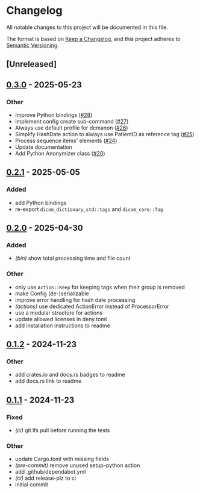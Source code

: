 # Changelog

All notable changes to this project will be documented in this file.

The format is based on [Keep a Changelog](https://keepachangelog.com/en/1.0.0/),
and this project adheres to [Semantic Versioning](https://semver.org/spec/v2.0.0.html).

## [Unreleased]

## [0.3.0](https://github.com/carecoders/dicom-anonymization/compare/dicom-anonymization-v0.2.1...dicom-anonymization-v0.3.0) - 2025-05-23

### Other

- Improve Python bindings ([#28](https://github.com/carecoders/dicom-anonymization/pull/28))
- Implement config create sub-command ([#27](https://github.com/carecoders/dicom-anonymization/pull/27))
- Always use default profile for dcmanon ([#26](https://github.com/carecoders/dicom-anonymization/pull/26))
- Simplify HashDate action to always use PatientID as reference tag ([#25](https://github.com/carecoders/dicom-anonymization/pull/25))
- Process sequence items' elements ([#24](https://github.com/carecoders/dicom-anonymization/pull/24))
- Update documentation
- Add Python Anonymizer class ([#20](https://github.com/carecoders/dicom-anonymization/pull/20))

## [0.2.1](https://github.com/carecoders/dicom-anonymization/compare/v0.2.0...v0.2.1) - 2025-05-05

### Added

- add Python bindings
- re-export `dicom_dictionary_std::tags` and `dicom_core::Tag`

## [0.2.0](https://github.com/carecoders/dicom-anonymization/compare/v0.1.2...v0.2.0) - 2025-04-30

### Added

- *(bin)* show total processing time and file count

### Other

- only use `Action::Keep` for keeping tags when their group is removed
- make Config (de-)serializable
- improve error handling for hash date processing
- *(actions)* use dedicated ActionError instead of ProcessorError
- use a modular structure for actions
- update allowed licenses in deny.toml
- add installation instructions to readme

## [0.1.2](https://github.com/carecoders/dicom-anonymization/compare/v0.1.1...v0.1.2) - 2024-11-23

### Other

- add crates.io and docs.rs badges to readme
- add docs.rs link to readme

## [0.1.1](https://github.com/carecoders/dicom-anonymization/releases/tag/v0.1.1) - 2024-11-23

### Fixed

- *(ci)* git lfs pull before running the tests

### Other

- update Cargo.toml with missing fields
- *(pre-commit)* remove unused setup-python action
- add .github/dependabot.yml
- *(ci)* add release-plz to ci
- initial commit
